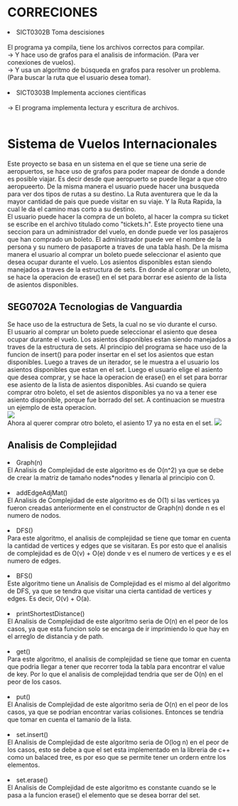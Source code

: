 <h1>CORRECIONES</h1>
<li>SICT0302B Toma descisiones</li><br>
El programa ya compila, tiene los archivos correctos para compilar. <br>
-> Y hace uso de grafos para el analisis de información. (Para ver conexiones de vuelos).<br>
-> Y usa un algoritmo de búsqueda en grafos para resolver un problema. (Para buscar la ruta que el usuario desea tomar).
<br></br>
<li>SICT0303B Implementa acciones cientificas</li><br>
-> El programa implementa lectura y escritura de archivos.
<br></br>
<h1>Sistema de Vuelos Internacionales</h1>

Este proyecto se basa en un sistema en el que se tiene una serie de aeropuertos, se hace uso de grafos para poder mapear de donde a donde es posible viajar. Es decir desde que aeropuerto se puede llegar a que otro aeropueerto. De la misma manera el usuario puede hacer una busqueda para ver dos tipos de rutas a su destino. La Ruta aventurera que le da la mayor cantidad de pais que puede visitar en su viaje. Y la Ruta Rapida, la cual le da el camino mas corto a su destino.<br>
El usuario puede hacer la compra de un boleto, al hacer la compra su ticket se escribe en el archivo titulado como "tickets.h". Este proyecto tiene una seccion para un administrador del vuelo, en donde puede ver los pasajeros que han comprado un boleto. El administrador puede ver el nombre de la persona y su numero de pasaporte a traves de una tabla hash. De la misma manera el usuario al comprar un boleto puede seleccionar el asiento que desea ocupar durante el vuelo. Los asientos disponibles estan siendo manejados a traves de la estructura de sets. En donde al comprar un boleto, se hace la operacion de erase() en el set para borrar ese asiento de la lista de asientos disponibles. 

<h2>SEG0702A Tecnologias de Vanguardia </h2>
Se hace uso de la estructura de Sets, la cual no se vio durante el curso. <br>
El usuario al comprar un boleto puede seleccionar el asiento que desea ocupar durante el vuelo. Los asientos disponibles estan siendo manejados a traves de la estructura de sets. Al principio del programa se hace uso de la funcion de insert() para poder insertar en el set los asientos que estan disponibles. Luego a traves de un iterador, se le muestra a el usuario los asientos disponibles que estan en el set. Luego el usuario elige el asiento que desea comprar, y se hace la operacion de erase() en el set para borrar ese asiento de la lista de asientos disponibles. Asi cuando se quiera comprar otro boleto, el set de asientos disponibles ya no va a tener ese asiento disponible, porque fue borrado del set. A continuacion se muestra un ejemplo de esta operacion.<br>
<img src="https://user-images.githubusercontent.com/83652905/144356187-cb178e3c-9fbb-4b35-8931-de3c2d5ecb15.png"> <br>
Ahora al querer comprar otro boleto, el asiento 17 ya no esta en el set. 
<img src= "https://user-images.githubusercontent.com/83652905/144356100-fd9c8130-86f7-4504-919a-2f052237859b.png"> <br>


<h2>Analisis de Complejidad</h2>
<li>Graph(n)</li>
El Analisis de Complejidad de este algoritmo es de O(n^2) ya que se debe de crear la matriz de tamaño nodes*nodes y llenarla al principio con 0. 
<br></br>

<li>addEdgeAdjMat()</li>
El Analisis de Complejidad de este algoritmo es de O(1) si las vertices ya fueron creadas anteriormente en el constructor de Graph(n) donde n es el numero de nodos.
<br></br>

<li>DFS()</li>
Para este algoritmo, el analisis de complejidad se tiene que tomar en cuenta la cantidad de vertices y edges que se visitaran. Es por esto que el analisis de complejidad es de O(v) + O(e) donde v es el numero de vertices y e es el numero de edges.
<br></br>

<li>BFS()</li>
Este algoritmo tiene un Analisis de Complejidad es el mismo al del algoritmo de DFS, ya que se tendra que visitar una cierta cantidad de vertices y edges. Es decir, O(v) + O(a).
<br></br>

<li>printShortestDistance()</li>
El Analisis de Complejidad de este algoritmo seria de O(n) en el peor de los casos, ya que esta funcion solo se encarga de ir imprimiendo lo que hay en el arreglo de distancia y de path.
<br></br>

<li>get()</li>
Para este algoritmo, el analisis de complejidad se tiene que tomar en cuenta que podria llegar a tener que recorrer toda la tabla para encontrar el value de key. Por lo que el analisis de complejidad tendria que ser de O(n) en el peor de los casos.
<br></br>

<li>put()</li>
El Analisis de Complejidad de este algoritmo seria de O(n) en el peor de los casos, ya que se podrian encontrar varias colisiones. Entonces se tendria que tomar en cuenta el tamanio de la lista.
<br></br>

<li>set.insert()</li>
El Analisis de Complejidad de este algoritmo seria de O(log n) en el peor de los casos, esto se debe a que el set esta implementado en la libreria de c++ como un balaced tree, es por eso que se permite tener un ordern entre los elementos.
<br></br>

<li>set.erase()</li>
El Analisis de Complejidad de este algoritmo es constante cuando se le pasa a la funcion erase() el elemento que se desea borrar del set.
